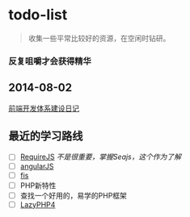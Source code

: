 todo-list
=========

> 收集一些平常比较好的资源，在空闲时钻研。

### 反复咀嚼才会获得精华

## 2014-08-02 

[前端开发体系建设日记](https://github.com/fouber/blog/issues/2)

## 最近的学习路线

- [ ] [RequireJS](https://github.com/jrburke/requirejs) _不是很重要，掌握Seajs，这个作为了解_
- [ ] [angularJS](https://github.com/angular/angular.js)
- [ ] [fis](https://github.com/fex-team/fis-plus)
- [ ] PHP新特性
- [ ] 查找一个好用的，易学的PHP框架
- [ ] [LazyPHP4](https://github.com/geekcompany/LazyPHP4)
